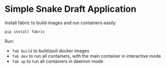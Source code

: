 # Simple Snake Draft Application #

Install fabric to build images and run containers easily
```bash
pip install fabric
```

Run:
* `fab build` to build/pull docker images
* `fab dev` to run all containers, with the main container in interactive mode
* `fab up` to run all containers in daemon mode
